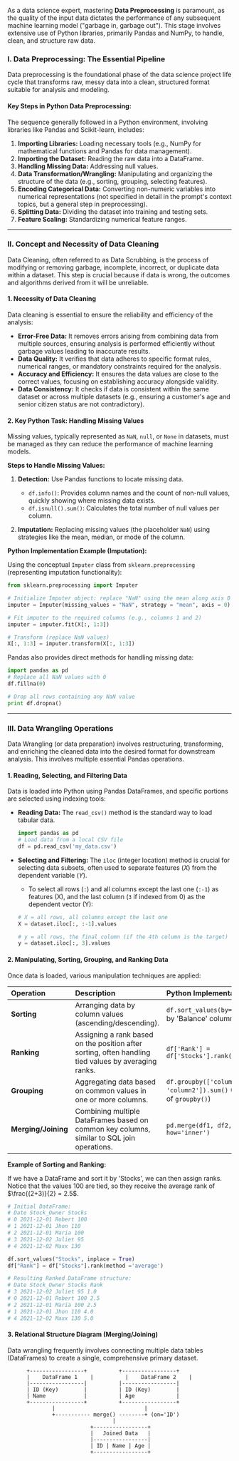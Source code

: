 As a data science expert, mastering **Data Preprocessing** is paramount, as the quality of the input data dictates the performance of any subsequent machine learning model ("garbage in, garbage out"). This stage involves extensive use of Python libraries, primarily Pandas and NumPy, to handle, clean, and structure raw data.

### I. Data Preprocessing: The Essential Pipeline

Data preprocessing is the foundational phase of the data science project life cycle that transforms raw, messy data into a clean, structured format suitable for analysis and modeling.

#### Key Steps in Python Data Preprocessing:

The sequence generally followed in a Python environment, involving libraries like Pandas and Scikit-learn, includes:

1.  **Importing Libraries:** Loading necessary tools (e.g., NumPy for mathematical functions and Pandas for data management).
2.  **Importing the Dataset:** Reading the raw data into a DataFrame.
3.  **Handling Missing Data:** Addressing null values.
4.  **Data Transformation/Wrangling:** Manipulating and organizing the structure of the data (e.g., sorting, grouping, selecting features).
5.  **Encoding Categorical Data:** Converting non-numeric variables into numerical representations (not specified in detail in the prompt's context topics, but a general step in preprocessing).
6.  **Splitting Data:** Dividing the dataset into training and testing sets.
7.  **Feature Scaling:** Standardizing numerical feature ranges.

---

### II. Concept and Necessity of Data Cleaning

Data Cleaning, often referred to as Data Scrubbing, is the process of modifying or removing garbage, incomplete, incorrect, or duplicate data within a dataset. This step is crucial because if data is wrong, the outcomes and algorithms derived from it will be unreliable.

#### 1. Necessity of Data Cleaning

Data cleaning is essential to ensure the reliability and efficiency of the analysis:

*   **Error-Free Data:** It removes errors arising from combining data from multiple sources, ensuring analysis is performed efficiently without garbage values leading to inaccurate results.
*   **Data Quality:** It verifies that data adheres to specific format rules, numerical ranges, or mandatory constraints required for the analysis.
*   **Accuracy and Efficiency:** It ensures the data values are close to the correct values, focusing on establishing accuracy alongside validity.
*   **Data Consistency:** It checks if data is consistent within the same dataset or across multiple datasets (e.g., ensuring a customer's age and senior citizen status are not contradictory).

#### 2. Key Python Task: Handling Missing Values

Missing values, typically represented as `NaN`, `null`, or `None` in datasets, must be managed as they can reduce the performance of machine learning models.

**Steps to Handle Missing Values:**

1.  **Detection:** Use Pandas functions to locate missing data.
    *   `df.info()`: Provides column names and the count of non-null values, quickly showing where missing data exists.
    *   `df.isnull().sum()`: Calculates the total number of null values per column.

2.  **Imputation:** Replacing missing values (the placeholder `NaN`) using strategies like the mean, median, or mode of the column.

**Python Implementation Example (Imputation):**

Using the conceptual `Imputer` class from `sklearn.preprocessing` (representing imputation functionality):

```python
from sklearn.preprocessing import Imputer 

# Initialize Imputer object: replace "NaN" using the mean along axis 0 (columns)
imputer = Imputer(missing_values = "NaN", strategy = "mean", axis = 0)

# Fit imputer to the required columns (e.g., columns 1 and 2)
imputer = imputer.fit(X[:, 1:3])

# Transform (replace NaN values)
X[:, 1:3] = imputer.transform(X[:, 1:3])
```

Pandas also provides direct methods for handling missing data:

```python
import pandas as pd
# Replace all NaN values with 0
df.fillna(0) 

# Drop all rows containing any NaN value
print df.dropna()
```

---

### III. Data Wrangling Operations

Data Wrangling (or data preparation) involves restructuring, transforming, and enriching the cleaned data into the desired format for downstream analysis. This involves multiple essential Pandas operations.

#### 1. Reading, Selecting, and Filtering Data

Data is loaded into Python using Pandas DataFrames, and specific portions are selected using indexing tools:

*   **Reading Data:** The `read_csv()` method is the standard way to load tabular data.
    ```python
    import pandas as pd
    # Load data from a local CSV file
    df = pd.read_csv('my_data.csv')
    ```
*   **Selecting and Filtering:** The `iloc` (integer location) method is crucial for selecting data subsets, often used to separate features ($X$) from the dependent variable ($Y$).
    *   To select all rows (`:`) and all columns except the last one (`:-1`) as features (X), and the last column (`3` if indexed from 0) as the dependent vector (Y):

    ```python
    # X = all rows, all columns except the last one
    X = dataset.iloc[:, :-1].values
    
    # y = all rows, the final column (if the 4th column is the target)
    y = dataset.iloc[:, 3].values 
    ```

#### 2. Manipulating, Sorting, Grouping, and Ranking Data

Once data is loaded, various manipulation techniques are applied:

| Operation | Description | Python Implementation (Pandas) |
| :--- | :--- | :--- |
| **Sorting** | Arranging data by column values (ascending/descending). | `df.sort_values(by='Balance')` (Sorts by 'Balance' column) |
| **Ranking** | Assigning a rank based on the position after sorting, often handling tied values by averaging ranks. | `df['Rank'] = df['Stocks'].rank(method='average')` |
| **Grouping** | Aggregating data based on common values in one or more columns. | `df.groupby(['column1', 'column2']).sum()` (Conceptual use of `groupby()`) |
| **Merging/Joining** | Combining multiple DataFrames based on common key columns, similar to SQL join operations. | `pd.merge(df1, df2, on='ID', how='inner')` |

**Example of Sorting and Ranking:**

If we have a DataFrame and sort it by 'Stocks', we can then assign ranks. Notice that the values 100 are tied, so they receive the average rank of $\frac{(2+3)}{2} = 2.5$.

```python
# Initial DataFrame:
# Date Stock_Owner Stocks
# 0 2021-12-01 Robert 100
# 1 2021-12-01 Jhon 110
# 2 2021-12-01 Maria 100
# 3 2021-12-02 Juliet 95
# 4 2021-12-02 Maxx 130

df.sort_values("Stocks", inplace = True) 
df["Rank"] = df["Stocks"].rank(method ='average') 

# Resulting Ranked DataFrame structure:
# Date Stock_Owner Stocks Rank
# 3 2021-12-02 Juliet 95 1.0
# 0 2021-12-01 Robert 100 2.5
# 2 2021-12-01 Maria 100 2.5
# 1 2021-12-01 Jhon 110 4.0
# 4 2021-12-02 Maxx 130 5.0
```

#### 3. Relational Structure Diagram (Merging/Joining)

Data wrangling frequently involves connecting multiple data tables (DataFrames) to create a single, comprehensive primary dataset.

```ascii
      +-----------------+          +-----------------+
      |    DataFrame 1    |          |    DataFrame 2    |
      |-----------------|          |-----------------|
      | ID (Key)        |          | ID (Key)        |
      | Name            |          | Age             |
      +-----------------+          +-----------------+
              |                            |
              +----------- merge() --------+ (on='ID')
                                 |
                          +-----------------+
                          |   Joined Data   |
                          |-----------------|
                          | ID | Name | Age |
                          +-----------------+
```
